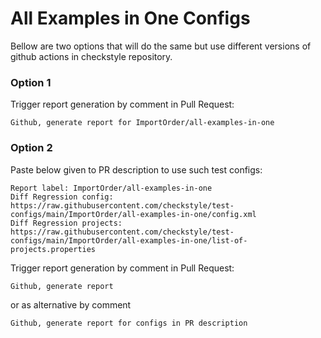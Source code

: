 # All Examples in One Configs

Bellow are two options that will do the same but use different versions
of github actions in checkstyle repository.


### Option 1
Trigger report generation by comment in Pull Request:
```
Github, generate report for ImportOrder/all-examples-in-one
```

### Option 2

Paste below given to PR description to use such test configs:
```
Report label: ImportOrder/all-examples-in-one
Diff Regression config: https://raw.githubusercontent.com/checkstyle/test-configs/main/ImportOrder/all-examples-in-one/config.xml
Diff Regression projects: https://raw.githubusercontent.com/checkstyle/test-configs/main/ImportOrder/all-examples-in-one/list-of-projects.properties
```

Trigger report generation by comment in Pull Request:
```
Github, generate report
```
or as alternative by comment
```
Github, generate report for configs in PR description
```

